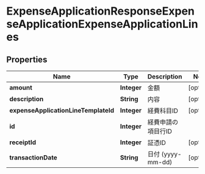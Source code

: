 

# ExpenseApplicationResponseExpenseApplicationExpenseApplicationLines

## Properties

Name | Type | Description | Notes
------------ | ------------- | ------------- | -------------
**amount** | **Integer** | 金額 |  [optional]
**description** | **String** | 内容 |  [optional]
**expenseApplicationLineTemplateId** | **Integer** | 経費科目ID |  [optional]
**id** | **Integer** | 経費申請の項目行ID | 
**receiptId** | **Integer** | 証憑ID |  [optional]
**transactionDate** | **String** | 日付 (yyyy-mm-dd) |  [optional]



